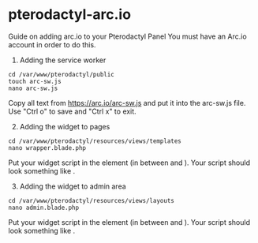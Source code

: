 # pterodactyl-arc.io
Guide on adding arc.io to your Pterodactyl Panel
You must have an Arc.io account in order to do this.

1. Adding the service worker
```
cd /var/www/pterodactyl/public
touch arc-sw.js
nano arc-sw.js
```
Copy all text from https://arc.io/arc-sw.js and put it into the arc-sw.js file.
Use "Ctrl o" to save and "Ctrl x" to exit.

2. Adding the widget to pages
```
cd /var/www/pterodactyl/resources/views/templates
nano wrapper.blade.php
```
Put your widget script in the <head> element (in between <head> and </head>).
Your script should look something like <script async src="https://arc.io/widget.min.js#MyArcScript"></script>.

3. Adding the widget to admin area
```
cd /var/www/pterodactyl/resources/views/layouts
nano admin.blade.php
```
Put your widget script in the <head> element (in between <head> and </head>).
Your script should look something like <script async src="https://arc.io/widget.min.js#MyArcScript"></script>.
